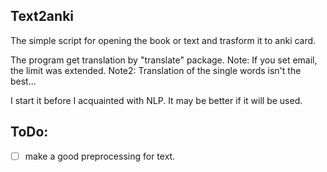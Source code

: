 ## Text2anki

The simple script for opening the book or text and trasform it to anki card.

The program get translation by "translate" package.
Note: If you set email, the limit was extended.
Note2: Translation of the single words isn't the best...

I start it before I acquainted with NLP. It may be better if it will be used.

## ToDo:
- [ ] make a good preprocessing for text.
